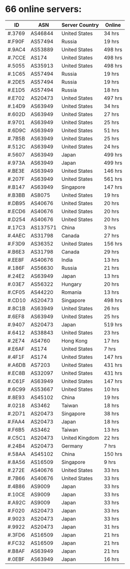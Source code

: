 # 66 online servers:

| ID | ASN | Server Country | Online |
| ------ | ------ | ------ | ------ |
| #.3769 | AS46844 | United States | 34 hrs |
| #.F90F | AS57494 | Russia | 19 hrs |
| #.9AC4 | AS53889 | United States | 498 hrs |
| #.7CCE | AS174 | United States | 498 hrs |
| #.5055 | AS35913 | United States | 498 hrs |
| #.1C65 | AS57494 | Russia | 19 hrs |
| #.2DE5 | AS57494 | Russia | 19 hrs |
| #.E1D5 | AS57494 | Russia | 18 hrs |
| #.E702 | AS20473 | United States | 497 hrs |
| #.14D9 | AS63949 | United States | 34 hrs |
| #.602D | AS63949 | United States | 27 hrs |
| #.9701 | AS63949 | United States | 25 hrs |
| #.6D9C | AS63949 | United States | 51 hrs |
| #.7B5B | AS63949 | United States | 25 hrs |
| #.512C | AS63949 | United States | 24 hrs |
| #.5607 | AS63949 | Japan | 499 hrs |
| #.973A | AS63949 | Japan | 499 hrs |
| #.BE3E | AS63949 | United States | 146 hrs |
| #.207F | AS63949 | United States | 561 hrs |
| #.B147 | AS63949 | Singapore | 147 hrs |
| #.B3BB | AS8075 | United States | 19 hrs |
| #.DB95 | AS40676 | United States | 20 hrs |
| #.ECD6 | AS40676 | United States | 20 hrs |
| #.D254 | AS40676 | United States | 20 hrs |
| #.17C3 | AS137571 | China | 3 hrs |
| #.4AEC | AS31798 | Canada | 27 hrs |
| #.F3D9 | AS36352 | United States | 156 hrs |
| #.B6E3 | AS31798 | Canada | 29 hrs |
| #.EE8F | AS40676 | India | 13 hrs |
| #.186F | AS56630 | Russia | 21 hrs |
| #.24E2 | AS63949 | Japan | 13 hrs |
| #.03E7 | AS56322 | Hungary | 20 hrs |
| #.CF05 | AS44220 | Romania | 13 hrs |
| #.CD10 | AS20473 | Singapore | 498 hrs |
| #.8C1B | AS63949 | United States | 26 hrs |
| #.6EF8 | AS63949 | United States | 25 hrs |
| #.9407 | AS20473 | Japan | 519 hrs |
| #.6412 | AS38843 | United States | 23 hrs |
| #.2E74 | AS4760 | Hong Kong | 17 hrs |
| #.E6AF | AS174 | United States | 7 hrs |
| #.4F1F | AS174 | United States | 147 hrs |
| #.A6DB | AS7203 | United States | 431 hrs |
| #.EC8B | AS32097 | United States | 431 hrs |
| #.C61F | AS63949 | United States | 147 hrs |
| #.6C99 | AS53667 | United States | 10 hrs |
| #.8E93 | AS45102 | China | 19 hrs |
| #.0218 | AS3462 | Taiwan | 18 hrs |
| #.2D71 | AS20473 | Singapore | 38 hrs |
| #.FAA4 | AS20473 | Japan | 18 hrs |
| #.F6B5 | AS3462 | Taiwan | 13 hrs |
| #.C5C1 | AS20473 | United Kingdom | 22 hrs |
| #.24B4 | AS20473 | Germany | 7 hrs |
| #.58AA | AS45102 | China | 150 hrs |
| #.8A56 | AS16509 | Singapore | 9 hrs |
| #.272E | AS40676 | United States | 33 hrs |
| #.7B66 | AS40676 | United States | 33 hrs |
| #.4B86 | AS9009 | Japan | 33 hrs |
| #.10CE | AS9009 | Japan | 33 hrs |
| #.A92C | AS9009 | Japan | 33 hrs |
| #.F020 | AS20473 | Japan | 33 hrs |
| #.9023 | AS20473 | Japan | 33 hrs |
| #.9922 | AS20473 | Japan | 31 hrs |
| #.3FD6 | AS16509 | Japan | 21 hrs |
| #.FC32 | AS16509 | Japan | 21 hrs |
| #.B8AF | AS63949 | Japan | 21 hrs |
| #.0EBF | AS63949 | Japan | 16 hrs |

